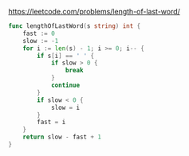 https://leetcode.com/problems/length-of-last-word/

```go
func lengthOfLastWord(s string) int {
	fast := 0
	slow := -1
	for i := len(s) - 1; i >= 0; i-- {
		if s[i] == ' ' {
			if slow > 0 {
				break
			}
			continue
		}
		if slow < 0 {
			slow = i
		}
		fast = i
	}
	return slow - fast + 1
}

```